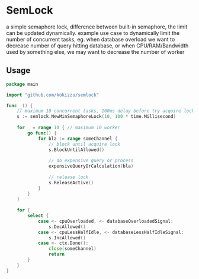 
# SemLock

a simple semaphore lock, difference between built-in semaphore, the limit can be updated dynamically.
example use case to dynamically limit the number of concurrent tasks, 
eg. when database overload we want to decrease number of query hitting database, 
  or when CPU/RAM/Bandwidth used by something else, we may want to decrease the number of worker

## Usage

```go
package main

import "github.com/kokizzu/semlock"

func _() {
    // maximum 10 concurrent tasks, 100ms delay before try acquire lock again
    s := semlock.NewMinSemaphoreLock(10, 100 * time.Millisecond)
    
    for _ = range 10 { // maximum 10 worker
        go func() {
            for bla := range someChannel {
                // block until acquire lock
                s.BlockUntilAllowed()
                
                // do expensive query or process
                expensiveQueryOrCalculation(bla)
                
                // release lock
                s.ReleaseActive()
            }
        }
    }
    
    for {
        select {
            case <- cpuOverloaded, <- databaseOverloadedSignal:
                s.DecAllowed()
            case <- cpuLessHalfIdle, <- databaseLessHalfIdleSignal:
                s.IncAllowed()
            case <- ctx.Done():
                close(someChannel)
                return
        }
    }
}
```